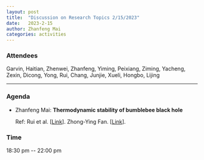 ```yaml
---
layout: post
title:  "Discussion on Research Topics 2/15/2023"
date:   2023-2-15
author: Zhanfeng Mai
categories: activities
---
```



### Attendees

Garvin, Haitian, Zhenwei, Zhanfeng, Yiming, Peixiang, Ziming, Yacheng, Zexin, Dicong, Yong, Rui, Chang, Junjie, Xueli, Hongbo, Lijing

---

### Agenda

- Zhanfeng Mai: **Thermodynamic stability of bumblebee black hole**

  Ref: Rui et al. [[Link](https://journals.aps.org/prd/abstract/10.1103/PhysRevD.107.024011)].
       Zhong-Ying Fan. [[Link](https://link.springer.com/article/10.1140/epjc/s10052-018-5540-7)].
     
       
  
       
  
       

          
### Time

18:30 pm -- 22:00 pm
